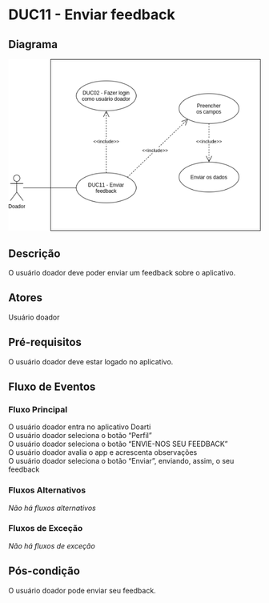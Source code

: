 # DUC11 - Enviar feedback

## Diagrama
![DUC11](../../../../assets/images/casosDeUso/DUC11.png)


## Descrição
O usuário doador deve poder enviar um feedback sobre o aplicativo.  

## Atores
Usuário doador  

## Pré-requisitos
O usuário doador deve estar logado no aplicativo.  

## Fluxo de Eventos

### Fluxo Principal
O usuário doador entra no aplicativo Doarti  
O usuário doador seleciona o botão “Perfil”  
O usuário doador seleciona o botão “ENVIE-NOS SEU FEEDBACK”  
O usuário doador avalia o app e acrescenta observações  
O usuário doador seleciona o botão “Enviar”, enviando, assim, o seu feedback  

### Fluxos Alternativos
*Não há fluxos alternativos*  

### Fluxos de Exceção
*Não há fluxos de exceção*  


## Pós-condição
O usuário doador pode enviar seu feedback.  





